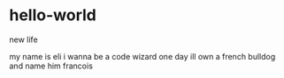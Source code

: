 # hello-world

new life

my name is eli
i wanna be a code wizard
one day ill own a french bulldog and name him francois
